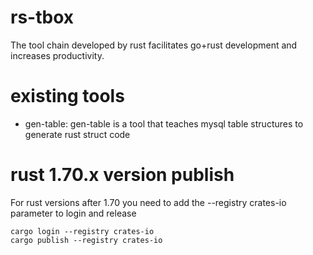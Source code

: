 # rs-tbox
The tool chain developed by rust facilitates go+rust development and increases productivity.

# existing tools
- gen-table: gen-table is a tool that teaches mysql table structures to generate rust struct code

# rust 1.70.x version publish
For rust versions after 1.70
you need to add the --registry crates-io parameter to login and release
```shell
cargo login --registry crates-io
cargo publish --registry crates-io
```
